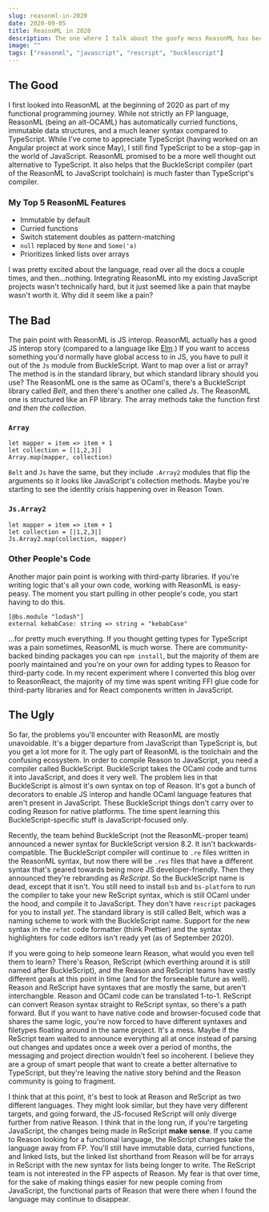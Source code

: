 ```yaml
---
slug: reasonml-in-2020
date: 2020-09-05
title: ReasonML in 2020
description: The one where I talk about the goofy mess ReasonML has become.
image: ""
tags: ["reasonml", "javascript", "rescript", "bucklescript"]
---
```


## The Good

I first looked into ReasonML at the beginning of 2020 as part of my functional programming journey. While not strictly an FP language, ReasonML (being an alt-OCAML) has automatically curried functions, immutable data structures, and a much leaner syntax compared to TypeScript. While I've come to appreciate TypeScript (having worked on an Angular project at work since May), I still find TypeScript to be a stop-gap in the world of JavaScript. ReasonML promised to be a more well thought out alternative to TypeScript. It also helps that the BuckleScript compiler (part of the ReasonML to JavaScript toolchain) is much faster than TypeScript's compiler.

### My Top 5 ReasonML Features

- Immutable by default
- Curried functions
- Switch statement doubles as pattern-matching
- `null` replaced by `None` and `Some('a)`
- Prioritizes linked lists over arrays

I was pretty excited about the language, read over all the docs a couple times, and then…nothing. Integrating ReasonML into my existing JavaScript projects wasn't technically hard, but it just seemed like a pain that maybe wasn't worth it. Why did it seem like a pain?

## The Bad

The pain point with ReasonML is JS interop. ReasonML actually has a good JS interop story (compared to a language like [Elm][].) If you want to access something you'd normally have global access to in JS, you have to pull it out of the `Js` module from BuckleScript. Want to map over a list or array? The method is in the standard library, but which standard library should you use? The ReasonML one is the same as OCaml's, there's a BuckleScript library called _Belt_, and then there's another one called _Js_. The ReasonML one is structured like an FP library. The array methods take the function first _and then the collection_.

### `Array`

```reason
let mapper = item => item + 1
let collection = [|1,2,3|]
Array.map(mapper, collection)
```

`Belt` and `Js` have the same, but they include `.Array2` modules that flip the arguments so it looks like JavaScript's collection methods. Maybe you're starting to see the identity crisis happening over in Reason Town.

### `Js.Array2`

```reason
let mapper = item => item + 1
let collection = [|1,2,3|]
Js.Array2.map(collection, mapper)
```

### Other People's Code

Another major pain point is working with third-party libraries. If you're writing logic that's all your own code, working with ReasonML is easy-peasy. The moment you start pulling in other people's code, you start having to do this.

```reason
[@bs.module "lodash"]
external kebabCase: string => string = "kebabCase"
```

…for pretty much everything. If you thought getting types for TypeScript was a pain sometimes, ReasonML is much worse. There are community-backed binding packages you can `npm install`, but the majority of them are poorly maintained and you're on your own for adding types to Reason for third-party code. In my recent experiment where I converted this blog over to ReasonReact, the majority of my time was spent writing FFI glue code for third-party libraries and for React components written in JavaScript.

## The Ugly

So far, the problems you'll encounter with ReasonML are mostly unavoidable. It's a bigger departure from JavaScript than TypeScript is, but you get a lot more for it. The ugly part of ReasonML is the toolchain and the confusing ecosystem. In order to compile Reason to JavaScript, you need a compiler called BuckleScript. BuckleScript takes the OCaml code and turns it into JavaScript, and does it very well. The problem lies in that BuckleScript is almost it's own syntax on top of Reason. It's got a bunch of decorators to enable JS interop and handle OCaml language features that aren't present in JavaScript. These BuckleScript things don't carry over to coding Reason for native platforms. The time spent learning this BuckleScript-specific stuff is JavaScript-focused only.

Recently, the team behind BuckleScript (not the ReasonML-proper team) announced a newer syntax for BuckleScript version 8.2. It isn't backwards-compatible. The BuckleScript compiler will continue to `.re` files written in the ReasonML syntax, but now there will be `.res` files that have a different syntax that's geared towards being more JS developer-friendly. Then they announced they're rebranding as _ReScript_. So the BuckleScript name is dead, except that it isn't. You still need to install `bsb` and `bs-platform` to run the compiler to take your new ReScript syntax, which is still OCaml under the hood, and compile it to JavaScript. They don't have `rescript` packages for you to install _yet_. The standard library is still called Belt, which was a naming scheme to work with the BuckleScript name. Support for the new syntax in the `refmt` code formatter (think Prettier) and the syntax highlighters for code editors isn't ready yet (as of September 2020).

If you were going to help someone learn Reason, what would you even tell them to learn? There's Reason, ReScript (which everthing around it is still named after BuckleScript), and the Reason and ReScript teams have vastly different goals at this point in time (and for the forseeable future as well). Reason and ReScript have syntaxes that are mostly the same, but aren't interchangble. Reason and OCaml code can be translated 1-to-1. ReScript can convert Reason syntax straight to ReScript syntax, so there's a path forward. But if you want to have native code and browser-focused code that shares the same logic, you're now forced to have different syntaxes and filetypes floating around in the same project. It's a mess. Maybe if the ReScript team waited to announce everything all at once instead of parsing out changes and updates once a week over a period of months, the messaging and project direction wouldn't feel so incoherent. I believe they are a group of smart people that want to create a better alternative to TypeScript, but they're leaving the native story behind and the Reason community is going to fragment.

I think that at this point, it's best to look at Reason and ReScript as two different languages. They might look similar, but they have very different targets, and going forward, the JS-focused ReScript will only diverge further from native Reason. I think that in the long run, if you're targeting JavaScript, the changes being made in ReScript **make sense**. If you came to Reason looking for a functional language, the ReScript changes take the language away from FP. You'll still have immutable data, curried functions, and linked lists, but the linked list shorthand from Reason will be for arrays in ReScript with the new syntax for lists being longer to write. The ReScript team is not interested in the FP aspects of Reason. My fear is that over time, for the sake of making things easier for new people coming from JavaScript, the functional parts of Reason that were there when I found the language may continue to disappear.

[elm]: https://elm-lang.org
